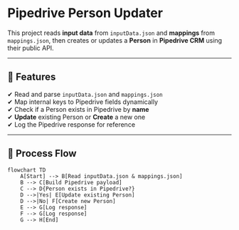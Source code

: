 # Pipedrive Person Updater

This project reads **input data** from `inputData.json` and **mappings** from `mappings.json`, then creates or updates a **Person** in **Pipedrive CRM** using their public API.

---

## 📌 Features
✔ Read and parse `inputData.json` and `mappings.json`  
✔ Map internal keys to Pipedrive fields dynamically  
✔ Check if a Person exists in Pipedrive by **name**  
✔ **Update** existing Person or **Create** a new one  
✔ Log the Pipedrive response for reference  

---

## 🔄 Process Flow

```mermaid
flowchart TD
    A[Start] --> B[Read inputData.json & mappings.json]
    B --> C[Build Pipedrive payload]
    C --> D{Person exists in Pipedrive?}
    D -->|Yes| E[Update existing Person]
    D -->|No| F[Create new Person]
    E --> G[Log response]
    F --> G[Log response]
    G --> H[End]
